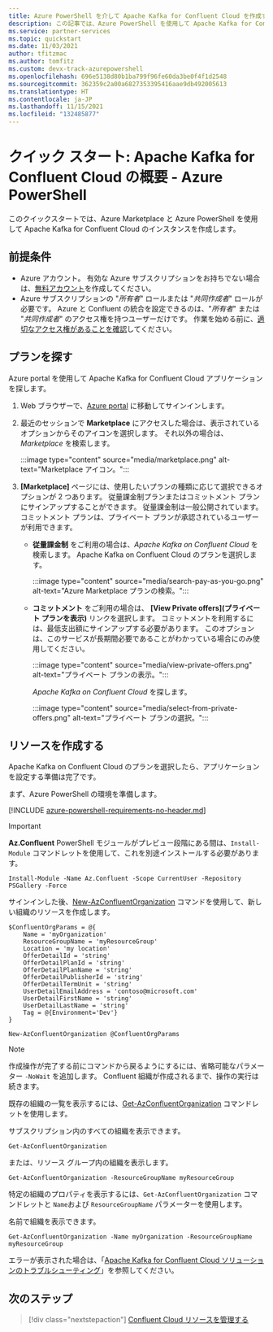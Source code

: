 ```yaml
---
title: Azure PowerShell を介して Apache Kafka for Confluent Cloud を作成する - Azure パートナー ソリューション
description: この記事では、Azure PowerShell を使用して Apache Kafka for Confluent Cloud のインスタンスを作成する方法について説明します。
ms.service: partner-services
ms.topic: quickstart
ms.date: 11/03/2021
author: tfitzmac
ms.author: tomfitz
ms.custom: devx-track-azurepowershell
ms.openlocfilehash: 696e5138d80b1ba799f96fe60da3be0f4f1d2548
ms.sourcegitcommit: 362359c2a00a6827353395416aae9db492005613
ms.translationtype: HT
ms.contentlocale: ja-JP
ms.lasthandoff: 11/15/2021
ms.locfileid: "132485877"
---
```

# <a name="quickstart-get-started-with-apache-kafka-for-confluent-cloud---azure-powershell"></a>クイック スタート: Apache Kafka for Confluent Cloud の概要 - Azure PowerShell

このクイックスタートでは、Azure Marketplace と Azure PowerShell を使用して Apache Kafka for Confluent Cloud のインスタンスを作成します。

## <a name="prerequisites"></a>前提条件

- Azure アカウント。 有効な Azure サブスクリプションをお持ちでない場合は、[無料アカウント](https://azure.microsoft.com/free/)を作成してください。
- Azure サブスクリプションの "_所有者_" ロールまたは "_共同作成者_" ロールが必要です。 Azure と Confluent の統合を設定できるのは、"_所有者_" または "_共同作成者_" のアクセス権を持つユーザーだけです。 作業を始める前に、[適切なアクセス権があることを確認](../../role-based-access-control/check-access.md)してください。

## <a name="find-offer"></a>プランを探す

Azure portal を使用して Apache Kafka for Confluent Cloud アプリケーションを探します。

1. Web ブラウザーで、[Azure portal](https://portal.azure.com/) に移動してサインインします。

1. 最近のセッションで **Marketplace** にアクセスした場合は、表示されているオプションからそのアイコンを選択します。 それ以外の場合は、_Marketplace_ を検索します。

    :::image type="content" source="media/marketplace.png" alt-text="Marketplace アイコン。":::

1. **[Marketplace]** ページには、使用したいプランの種類に応じて選択できるオプションが 2 つあります。 従量課金制プランまたはコミットメント プランにサインアップすることができます。 従量課金制は一般公開されています。 コミットメント プランは、プライベート プランが承認されているユーザーが利用できます。

   - **従量課金制** をご利用の場合は、_Apache Kafka on Confluent Cloud_ を検索します。 Apache Kafka on Confluent Cloud のプランを選択します。

     :::image type="content" source="media/search-pay-as-you-go.png" alt-text="Azure Marketplace プランの検索。":::

   - **コミットメント** をご利用の場合は、 **[View Private offers]\(プライベート プランを表示\)** リンクを選択します。 コミットメントを利用するには、最低支出額にサインアップする必要があります。 このオプションは、このサービスが長期間必要であることがわかっている場合にのみ使用してください。

     :::image type="content" source="media/view-private-offers.png" alt-text="プライベート プランの表示。":::

     _Apache Kafka on Confluent Cloud_ を探します。

     :::image type="content" source="media/select-from-private-offers.png" alt-text="プライベート プランの選択。":::

## <a name="create-resource"></a>リソースを作成する

Apache Kafka on Confluent Cloud のプランを選択したら、アプリケーションを設定する準備は完了です。

まず、Azure PowerShell の環境を準備します。

[!INCLUDE [azure-powershell-requirements-no-header.md](../../../includes/azure-powershell-requirements-no-header.md)]

> [!IMPORTANT]
> **Az.Confluent** PowerShell モジュールがプレビュー段階にある間は、`Install-Module` コマンドレットを使用して、これを別途インストールする必要があります。

```azurepowershell
Install-Module -Name Az.Confluent -Scope CurrentUser -Repository PSGallery -Force
```

サインインした後、[New-AzConfluentOrganization](/powershell/module/az.confluent/new-azconfluentorganization) コマンドを使用して、新しい組織のリソースを作成します。

```azurepowershell
$ConfluentOrgParams = @{
    Name = 'myOrganization'
    ResourceGroupName = 'myResourceGroup'
    Location = 'my location'
    OfferDetailId = 'string'
    OfferDetailPlanId = 'string'
    OfferDetailPlanName = 'string'
    OfferDetailPublisherId = 'string'
    OfferDetailTermUnit = 'string'
    UserDetailEmailAddress = 'contoso@microsoft.com'
    UserDetailFirstName = 'string'
    UserDetailLastName = 'string'
    Tag = @{Environment='Dev'}
}

New-AzConfluentOrganization @ConfluentOrgParams
```

> [!NOTE]
> 作成操作が完了する前にコマンドから戻るようにするには、省略可能なパラメーター `-NoWait` を追加します。 Confluent 組織が作成されるまで、操作の実行は続きます。

既存の組織の一覧を表示するには、[Get-AzConfluentOrganization](/powershell/module/az.confluent/get-azconfluentorganization) コマンドレットを使用します。

サブスクリプション内のすべての組織を表示できます。

```azurepowershell
Get-AzConfluentOrganization
```

または、リソース グループ内の組織を表示します。

```azurepowershell
Get-AzConfluentOrganization -ResourceGroupName myResourceGroup
```

特定の組織のプロパティを表示するには、`Get-AzConfluentOrganization` コマンドレットと `Name`および `ResourceGroupName` パラメーターを使用します。

名前で組織を表示できます。

```azurepowershell
Get-AzConfluentOrganization -Name myOrganization -ResourceGroupName myResourceGroup
```

エラーが表示された場合は、「[Apache Kafka for Confluent Cloud ソリューションのトラブルシューティング](troubleshoot.md)」を参照してください。

## <a name="next-steps"></a>次のステップ

> [!div class="nextstepaction"]
> [Confluent Cloud リソースを管理する](manage.md)
